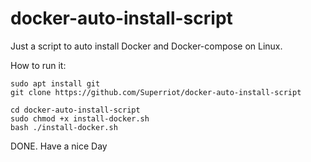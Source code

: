 # docker-auto-install-script
Just a script to auto install Docker and Docker-compose on Linux.

How to run it:
```
sudo apt install git
git clone https://github.com/Superriot/docker-auto-install-script

cd docker-auto-install-script
sudo chmod +x install-docker.sh
bash ./install-docker.sh
```

DONE. Have a nice Day

